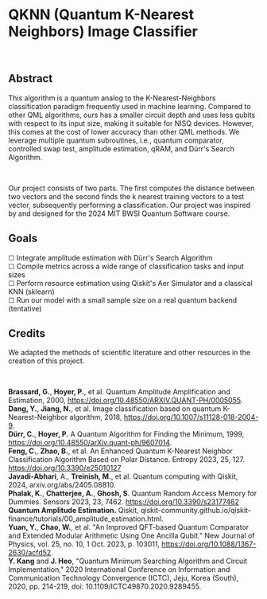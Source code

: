 # QKNN (Quantum K-Nearest Neighbors) Image Classifier
<br>

## Abstract
This algorithm is a quantum analog to the K-Nearest-Neighbors classification paradigm frequently used in machine learning. Compared to other QML algorithms, ours has a smaller circuit depth and uses less qubits with respect to its input size, making it suitable for NISQ devices. However, this comes at the cost of lower accuracy than other QML methods. We leverage multiple quantum subroutines, i.e., quantum comparator, controlled swap test, amplitude estimation, qRAM, and Dürr's Search Algorithm. 

<br>

Our project consists of two parts. The first computes the distance between two vectors and the second finds the k nearest training vectors to a test vector, subsequently performing a classification. Our project was inspired by and designed for the 2024 MIT BWSI Quantum Software course.

## Goals
☐ Integrate amplitude estimation with Dürr's Search Algorithm
<br>
☐ Compile metrics across a wide range of classification tasks and input sizes
<br>
☐ Perform resource estimation using Qiskit's Aer Simulator and a classical KNN (sklearn)
<br>
☐ Run our model with a small sample size on a real quantum backend (tentative)

## Credits
We adapted the methods of scientific literature and other resources in the creation of this project.

<br>

<b>Brassard, G.</b>, <b>Hoyer, P.</b>, et al. Quantum Amplitude Amplification and Estimation, 2000, https://doi.org/10.48550/ARXIV.QUANT-PH/0005055.
<br>
<b>Dang, Y.</b>, <b>Jiang, N.</b>, et al. Image classification based on quantum K-Nearest-Neighbor algorithm, 2018, https://doi.org/10.1007/s11128-018-2004-9.
<br>
<b>Dürr, C.</b>, <b>Hoyer, P.</b> A Quantum Algorithm for Finding the Minimum, 1999, https://doi.org/10.48550/arXiv.quant-ph/9607014.
<br>
<b>Feng, C.</b>, <b>Zhao, B.</b>, et al. An Enhanced Quantum K-Nearest Neighbor Classification Algorithm Based on Polar Distance. Entropy 2023, 25, 127.
     https://doi.org/10.3390/e25010127
<br>
<b>Javadi-Abhari</b>, A., <b>Treinish, M.</b>, et al. Quantum computing with Qiskit, 2024, arxiv.org/abs/2405.08810.
<br>
<b>Phalak, K.</b>, <b>Chatterjee, A.</b>, <b>Ghosh, S</b>. Quantum Random Access Memory for Dummies. Sensors 2023, 23, 7462. https://doi.org/10.3390/s23177462
<br>
<b>Quantum Amplitude Estimation.</b> Qiskit, qiskit-community.github.io/qiskit-finance/tutorials/00_amplitude_estimation.html.
<br>
<b>Yuan, Y.</b>, <b>Chao, W.</b>, et al. "An Improved QFT-based Quantum Comparator and Extended Modular Arithmetic Using One Ancilla Qubit." New Journal of 
     Physics, vol. 25, no. 10, 1 Oct. 2023, p. 103011, https://doi.org/10.1088/1367-2630/acfd52.
<br>
<b>Y. Kang</b> and <b>J. Heo</b>, "Quantum Minimum Searching Algorithm and Circuit Implementation," 2020 International Conference on Information and Communication Technology Convergence (ICTC), Jeju, Korea (South), 2020, pp. 214-219, doi: 10.1109/ICTC49870.2020.9289455.


